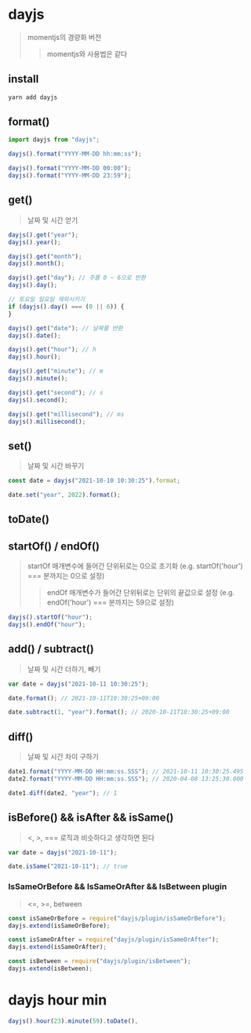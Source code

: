 # dayjs

> momentjs의 경량화 버전
>
> > momentjs와 사용법은 같다

## install

```sh
yarn add dayjs
```

## format()

```js
import dayjs from "dayjs";

dayjs().format("YYYY-MM-DD hh:mm:ss");

dayjs().format("YYYY-MM-DD 00:00");
dayjs().format("YYYY-MM-DD 23:59");
```

## get()

> 날짜 및 시간 얻기

```js
dayjs().get("year");
dayjs().year();

dayjs().get("month");
dayjs().month();

dayjs().get("day"); // 주를 0 ~ 6으로 반환
dayjs().day();

// 토요일 일요일 제외시키기
if (dayjs().day() === (0 || 6)) {
}

dayjs().get("date"); // 날짜를 반환
dayjs().date();

dayjs().get("hour"); // h
dayjs().hour();

dayjs().get("minute"); // m
dayjs().minute();

dayjs().get("second"); // s
dayjs().second();

dayjs().get("millisecond"); // ms
dayjs().millisecond();
```

## set()

> 날짜 및 시간 바꾸기

```js
const date = dayjs("2021-10-10 10:30:25").format;

date.set("year", 2022).format();
```

## toDate()

## startOf() / endOf()

> startOf 매개변수에 들어간 단위뒤로는 0으로 초기화 (e.g. startOf('hour') === 분까지는 0으로 설정)
>
> > endOf 매개변수가 들어간 단위뒤로는 단위의 끝값으로 설정 (e.g. endOf('hour') === 분까지는 59으로 설정)

```js
dayjs().startOf("hour");
dayjs().endOf("hour");
```

## add() / subtract()

> 날짜 및 시간 더하기, 빼기

```js
var date = dayjs("2021-10-11 10:30:25");

date.format(); // 2021-10-11T10:30:25+09:00

date.subtract(1, "year").format(); // 2020-10-11T10:30:25+09:00
```

## diff()

> 날짜 및 시간 차이 구하기

```js
date1.format("YYYY-MM-DD HH:mm:ss.SSS"); // 2021-10-11 10:30:25.495
date2.format("YYYY-MM-DD HH:mm:ss.SSS"); // 2020-04-08 13:25:30.000

date1.diff(date2, "year"); // 1
```

## isBefore() && isAfter && isSame()

> <, >, === 로직과 비슷하다고 생각하면 된다

```js
var date = dayjs("2021-10-11");

date.isSame("2021-10-11"); // true
```

### IsSameOrBefore && IsSameOrAfter && IsBetween plugin

> <=, >=, between

```js
const isSameOrBefore = require("dayjs/plugin/isSameOrBefore");
dayjs.extend(isSameOrBefore);

const isSameOrAfter = require("dayjs/plugin/isSameOrAfter");
dayjs.extend(isSameOrAfter);

const isBetween = require("dayjs/plugin/isBetween");
dayjs.extend(isBetween);
```

# dayjs hour min

```js
dayjs().hour(23).minute(59).toDate(),
```
